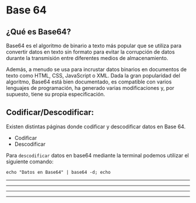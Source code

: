 # Base 64

## ¿Qué es Base64?
Base64 es el algoritmo de binario a texto más popular que se utiliza para convertir datos en texto sin formato para evitar la corrupción de datos durante la
transmisión entre diferentes medios de almacenamiento.

Además, a menudo se usa para incrustar datos binarios en documentos de texto como HTML, CSS, JavaScript o XML. Dada la gran popularidad del algoritmo, Base64
está bien documentado, es compatible con varios lenguajes de programación, ha generado varias modificaciones y, por supuesto, tiene su propia especificación.

## Codificar/Descodificar:
Existen distintas páginas donde codificar y descodificar datos en Base 64.

* <a href="https://base64.guru/converter/encode" style="text-decoration:none">Codificar</a> 
* <a href="https://base64.guru/converter/decode" style="text-decoration:none">Descodificar</a>

Para `descodificar` datos en base64 mediante la terminal podemos utilizar el siguiente comando:

    echo "Datos en Base64" | base64 -d; echo
    
  
---
---
  
    
<html lang="en">
<head>
  
</head>
<body>

<script src="https://utteranc.es/client.js"
    repo="F1r0x/gestion-comentarios"
    issue-term="pathname"
    theme="github-light"
    crossorigin="anonymous"
    async>
</script>
          
    
  </body>
</html>
  
  
---
---
